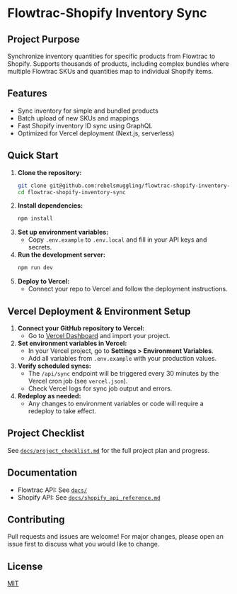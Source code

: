 # Flowtrac-Shopify Inventory Sync

## Project Purpose
Synchronize inventory quantities for specific products from Flowtrac to Shopify. Supports thousands of products, including complex bundles where multiple Flowtrac SKUs and quantities map to individual Shopify items.

## Features
- Sync inventory for simple and bundled products
- Batch upload of new SKUs and mappings
- Fast Shopify inventory ID sync using GraphQL
- Optimized for Vercel deployment (Next.js, serverless)

## Quick Start
1. **Clone the repository:**
   ```sh
   git clone git@github.com:rebelsmuggling/flowtrac-shopify-inventory-sync.git
   cd flowtrac-shopify-inventory-sync
   ```
2. **Install dependencies:**
   ```sh
   npm install
   ```
3. **Set up environment variables:**
   - Copy `.env.example` to `.env.local` and fill in your API keys and secrets.
4. **Run the development server:**
   ```sh
   npm run dev
   ```
5. **Deploy to Vercel:**
   - Connect your repo to Vercel and follow the deployment instructions.

## Vercel Deployment & Environment Setup

1. **Connect your GitHub repository to Vercel:**
   - Go to [Vercel Dashboard](https://vercel.com/dashboard) and import your project.
2. **Set environment variables in Vercel:**
   - In your Vercel project, go to **Settings > Environment Variables**.
   - Add all variables from `.env.example` with your production values.
3. **Verify scheduled syncs:**
   - The `/api/sync` endpoint will be triggered every 30 minutes by the Vercel cron job (see `vercel.json`).
   - Check Vercel logs for sync job output and errors.
4. **Redeploy as needed:**
   - Any changes to environment variables or code will require a redeploy to take effect.

## Project Checklist
See [`docs/project_checklist.md`](docs/project_checklist.md) for the full project plan and progress.

## Documentation
- Flowtrac API: See [`docs/`](docs/)
- Shopify API: See [`docs/shopify_api_reference.md`](docs/shopify_api_reference.md)

## Contributing
Pull requests and issues are welcome! For major changes, please open an issue first to discuss what you would like to change.

## License
[MIT](LICENSE) 